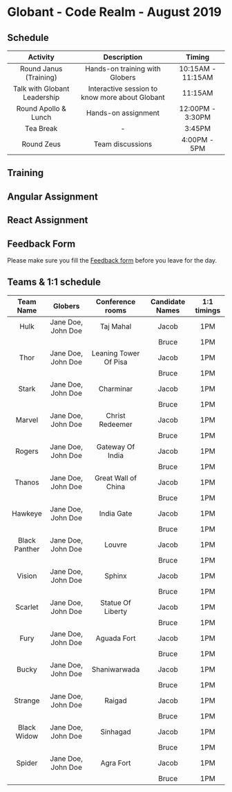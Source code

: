 # Globant - Code Realm - August 2019

## Schedule

| Activity | Description  | Timing  |
| :---:   | :-: | :-: |
| Round Janus (Training) | Hands-on training with Globers | 10:15AM - 11:15AM |
| Talk with Globant Leadership | Interactive session to know more about Globant | 11:15AM |
| Round Apollo & Lunch | Hands-on assignment | 12:00PM - 3:30PM |
| Tea Break | - | 3:45PM |
| Round Zeus | Team discussions | 4:00PM - 5PM |


## Training

## Angular Assignment
  
## React Assignment

## Feedback Form

Please make sure you fill the [Feedback form](https://docs.google.com/forms/d/14TWCYvE7HdhqOvxdNHoB62XSNVmtFSv0eGDRBfZB7Zk/viewform) before you leave for the day.
  
## Teams & 1:1 schedule

| Team Name | Globers | Conference rooms | Candidate Names  | 1:1 timings  |
| :---:   | :-: | :-: | :-: | :-: |
| Hulk | Jane Doe, John Doe | Taj Mahal | Jacob | 1PM |
|  |  |  | Bruce | 1PM |
| Thor | Jane Doe, John Doe | Leaning Tower Of Pisa | Jacob | 1PM |
|  |  |  | Bruce | 1PM |
| Stark | Jane Doe, John Doe | Charminar | Jacob | 1PM |
|  |  |  | Bruce | 1PM |
| Marvel | Jane Doe, John Doe | Christ Redeemer | Jacob | 1PM |
|  |  |  | Bruce | 1PM |
| Rogers | Jane Doe, John Doe | Gateway Of India | Jacob | 1PM |
|  |  |  | Bruce | 1PM |
| Thanos | Jane Doe, John Doe | Great Wall of China | Jacob | 1PM |
|  |  |  | Bruce | 1PM |
| Hawkeye | Jane Doe, John Doe | India Gate | Jacob | 1PM |
|  |  |  | Bruce | 1PM |
| Black Panther | Jane Doe, John Doe | Louvre | Jacob | 1PM |
|  |  |  | Bruce | 1PM |
| Vision | Jane Doe, John Doe | Sphinx | Jacob | 1PM |
|  |  |  | Bruce | 1PM |
| Scarlet | Jane Doe, John Doe | Statue Of Liberty | Jacob | 1PM |
|  |  |  | Bruce | 1PM |
| Fury | Jane Doe, John Doe | Aguada Fort | Jacob | 1PM |
|  |  |  | Bruce | 1PM |
| Bucky | Jane Doe, John Doe | Shaniwarwada | Jacob | 1PM |
|  |  |  | Bruce | 1PM |
| Strange | Jane Doe, John Doe | Raigad | Jacob | 1PM |
|  |  |  | Bruce | 1PM |
| Black Widow | Jane Doe, John Doe | Sinhagad | Jacob | 1PM |
|  |  |  | Bruce | 1PM |
| Spider | Jane Doe, John Doe | Agra Fort | Jacob | 1PM |
|  |  |  | Bruce | 1PM |



